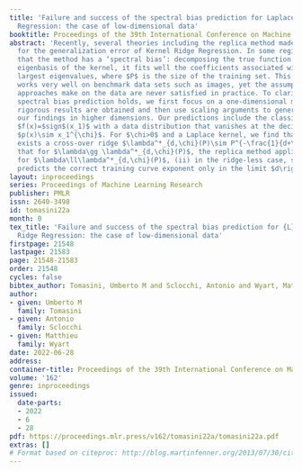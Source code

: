```yaml
---
title: 'Failure and success of the spectral bias prediction for Laplace Kernel Ridge
  Regression: the case of low-dimensional data'
booktitle: Proceedings of the 39th International Conference on Machine Learning
abstract: 'Recently, several theories including the replica method made predictions
  for the generalization error of Kernel Ridge Regression. In some regimes, they predict
  that the method has a ‘spectral bias’: decomposing the true function $f^*$ on the
  eigenbasis of the kernel, it fits well the coefficients associated with the O(P)
  largest eigenvalues, where $P$ is the size of the training set. This prediction
  works very well on benchmark data sets such as images, yet the assumptions these
  approaches make on the data are never satisfied in practice. To clarify when the
  spectral bias prediction holds, we first focus on a one-dimensional model where
  rigorous results are obtained and then use scaling arguments to generalize and test
  our findings in higher dimensions. Our predictions include the classification case
  $f(x)=$sign$(x_1)$ with a data distribution that vanishes at the decision boundary
  $p(x)\sim x_1^{\chi}$. For $\chi>0$ and a Laplace kernel, we find that (i) there
  exists a cross-over ridge $\lambda^*_{d,\chi}(P)\sim P^{-\frac{1}{d+\chi}}$ such
  that for $\lambda\gg \lambda^*_{d,\chi}(P)$, the replica method applies, but not
  for $\lambda\ll\lambda^*_{d,\chi}(P)$, (ii) in the ridge-less case, spectral bias
  predicts the correct training curve exponent only in the limit $d\rightarrow\infty$.'
layout: inproceedings
series: Proceedings of Machine Learning Research
publisher: PMLR
issn: 2640-3498
id: tomasini22a
month: 0
tex_title: 'Failure and success of the spectral bias prediction for {L}aplace Kernel
  Ridge Regression: the case of low-dimensional data'
firstpage: 21548
lastpage: 21583
page: 21548-21583
order: 21548
cycles: false
bibtex_author: Tomasini, Umberto M and Sclocchi, Antonio and Wyart, Matthieu
author:
- given: Umberto M
  family: Tomasini
- given: Antonio
  family: Sclocchi
- given: Matthieu
  family: Wyart
date: 2022-06-28
address:
container-title: Proceedings of the 39th International Conference on Machine Learning
volume: '162'
genre: inproceedings
issued:
  date-parts:
  - 2022
  - 6
  - 28
pdf: https://proceedings.mlr.press/v162/tomasini22a/tomasini22a.pdf
extras: []
# Format based on citeproc: http://blog.martinfenner.org/2013/07/30/citeproc-yaml-for-bibliographies/
---
```

